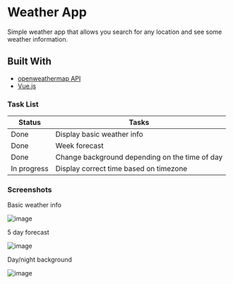# Weather App

Simple weather app that allows you search for any location and see some weather information.

## Built With

   * [openweathermap API](https://openweathermap.org/)
   * [Vue.js](https://vuejs.org/)

### Task List

Status | Tasks
-----|--------
Done | Display basic weather info
Done | Week forecast
Done | Change background depending on the time of day
In progress | Display correct time based on timezone

### Screenshots

Basic weather info 

![image](https://user-images.githubusercontent.com/55266594/83950756-1dfd7080-a7fb-11ea-9683-2c02d73e8ed2.png)

5 day forecast

![image](https://user-images.githubusercontent.com/55266594/83950784-3e2d2f80-a7fb-11ea-8cfe-36a7609a8367.png)

Day/night background

![image](https://user-images.githubusercontent.com/55266594/83957390-32129380-a836-11ea-93ae-c53868b1ff8f.png)
